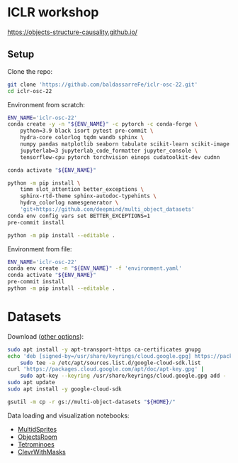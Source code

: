 # ICLR workshop

https://objects-structure-causality.github.io/

## Setup

Clone the repo:
```bash
git clone 'https://github.com/baldassarreFe/iclr-osc-22.git'
cd iclr-osc-22
```

Environment from scratch:
```bash
ENV_NAME='iclr-osc-22'
conda create -y -n "${ENV_NAME}" -c pytorch -c conda-forge \
    python=3.9 black isort pytest pre-commit \
    hydra-core colorlog tqdm wandb sphinx \
    numpy pandas matplotlib seaborn tabulate scikit-learn scikit-image \
    jupyterlab=3 jupyterlab_code_formatter jupyter_console \
    tensorflow-cpu pytorch torchvision einops cudatoolkit-dev cudnn

conda activate "${ENV_NAME}"

python -m pip install \
    timm slot_attention better_exceptions \
    sphinx-rtd-theme sphinx-autodoc-typehints \
    hydra_colorlog namesgenerator \
    'git+https://github.com/deepmind/multi_object_datasets'
conda env config vars set BETTER_EXCEPTIONS=1
pre-commit install

python -m pip install --editable .
```

Environment from file:
```bash
ENV_NAME='iclr-osc-22'
conda env create -n "${ENV_NAME}" -f 'environment.yaml'
conda activate "${ENV_NAME}"
pre-commit install
python -m pip install --editable .
```

# Datasets

Download ([other options](https://github.com/deepmind/multi_object_datasets)):
```bash
sudo apt install -y apt-transport-https ca-certificates gnupg
echo 'deb [signed-by=/usr/share/keyrings/cloud.google.gpg] https://packages.cloud.google.com/apt cloud-sdk main' |
    sudo tee -a /etc/apt/sources.list.d/google-cloud-sdk.list
curl 'https://packages.cloud.google.com/apt/doc/apt-key.gpg' |
    sudo apt-key --keyring /usr/share/keyrings/cloud.google.gpg add -
sudo apt update
sudo apt install -y google-cloud-sdk

gsutil -m cp -r gs://multi-object-datasets "${HOME}/"
```

Data loading and visualization notebooks:
- [MultidSprites](notebooks/datasets/MultidSprites.ipynb)
- [ObjectsRoom](notebooks/datasets/ObjectsRoom.ipynb)
- [Tetrominoes](notebooks/datasets/Tetrominoes.ipynb)
- [ClevrWithMasks](notebooks/datasets/ClevrWithMasks.ipynb)
